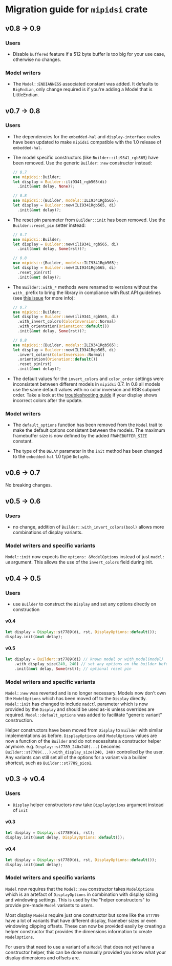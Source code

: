 # Migration guide for `mipidsi` crate

## v0.8 -> 0.9

### Users

* Disable `buffered` feature if a 512 byte buffer is too big for your use case, otherwise no changes.

### Model writers

* The `Model::ENDIANNESS` associated constant was added. It defaults to `BigEndian`, only change required is if you're adding a Model that is LittleEndian.

## v0.7 -> 0.8

### Users

* The dependencies for the `embedded-hal` and `display-interface` crates have been updated to make `mipidsi` compatible with the 1.0 release of `embedded-hal`.

* The model specific constructors (like `Builder::ili9341_rgb565`) have been removed. Use the generic `Builder::new` constructor instead:
  ```rust
  // 0.7
  use mipidsi::Builder;
  let display = Builder::ili9341_rgb565(di)
    .init(&mut delay, None)?;

  // 0.8
  use mipidsi::{Builder, models::ILI9341Rgb565};
  let display = Builder::new(ILI9341Rgb565, di)
    .init(&mut delay)?;
  ```
* The reset pin parameter from `Builder::init` has been removed. Use the `Builder::reset_pin` setter instead:
  ```rust
  // 0.7
  use mipidsi::Builder;
  let display = Builder::new(ili9341_rgb565, di)
    .init(&mut delay, Some(rst))?;

  // 0.8
  use mipidsi::{Builder, models::ILI9341Rgb565};
  let display = Builder::new(ILI9341Rgb565, di)
    .reset_pin(rst)
    .init(&mut delay)?;
  ```

* The `Builder::with_*` methods were renamed to versions without the `with_` prefix to bring the library in compliance with Rust API guidelines (see [this issue](https://github.com/almindor/mipidsi/issues/113) for more info):
  ```rust
  // 0.7
  use mipidsi::Builder;
  let display = Builder::new(ili9341_rgb565, di)
    .with_invert_colors(ColorInversion::Normal)
    .with_orientation(Orienation::default())
    .init(&mut delay, Some(rst))?;

  // 0.8
  use mipidsi::{Builder, models::ILI9341Rgb565};
  let display = Builder::new(ILI9341Rgb565, di)
    .invert_colors(ColorInversion::Normal)
    .orientation(Orienation::default())
    .reset_pin(rst)
    .init(&mut delay)?;
  ```

* The default values for the `invert_colors` and `color_order` settings were inconsistent between different models in `mipidsi` 0.7. In 0.8 all models use the same default values with no color inversion and RGB subpixel order. Take a look at the [troubleshooting guide](https://github.com/almindor/mipidsi/blob/master/docs/TROUBLESHOOTING.md#incorrect-colors) if your display shows incorrect colors after the update.

### Model writers

* The `default_options` function has been removed from the `Model` trait to make the default options consistent between the models. The maximum framebuffer size is now defined by the added `FRAMEBUFFER_SIZE` constant.

* The type of the `DELAY` parameter in the `init` method has been changed to the `embedded-hal` 1.0 type `DelayNs`.

## v0.6 -> 0.7

No breaking changes.

## v0.5 -> 0.6

### Users

* no change, addition of `Builder::with_invert_colors(bool)` allows more combinations of display variants.

### Model writers and specific variants

`Model::init` now expects the `options: &ModelOptions` instead of just `madcl: u8` argument. This allows the use of the `invert_colors` field during init.

## v0.4 -> 0.5

### Users

* use `Builder` to construct the `Display` and set any options directly on construction

#### v0.4

```rust
let display = Display::st7789(di, rst, DisplayOptions::default());
display.init(&mut delay);
```

#### v0.5

```rust
let display = Builder::st7789(di) // known model or with_model(model)
    .with_display_size(240, 240) // set any options on the builder before init
    .init(&mut delay, Some(rst)); // optional reset pin
```

### Model writers and specific variants

`Model::new` was reverted and is no longer necessary. Models now don't own the `ModelOptions` which has been moved off to the `Display` directly. `Model::init` has changed to include `madctl` parameter which is now provided by the `Display` and should be used as-is unless overrides are required.
`Model::default_options` was added to facilitate "generic variant" construction.

Helper constructors have been moved from `Display` to `Builder` with similar implementations as before.
`DisplayOptions` and `ModelOptions` values are now a function of the `Builder` and do not necessitate a constructor helper anymore. e.g. `Display::st7789_240x240(...)` becomes `Builder::st7789(...).with_display_size(240, 240)` controlled by the user.
Any variants can still set all of the options for a variant via a builder shortcut, such as `Builder::st7789_pico1`.

## v0.3 -> v0.4

### Users

* `Display` helper constructors now take `DisplayOptions` argument instead of `init`

#### v0.3

```rust
let display = Display::st7789(di, rst);
display.init(&mut delay, DisplayOptions::default());
```

#### v0.4 

```rust
let display = Display::st7789(di, rst, DisplayOptions::default());
display.init(&mut delay);
```

### Model writers and specific variants

`Model` now requires that the `Model::new` constructor takes `ModelOptions` which is an artefact of `DisplayOptions` in combination with display sizing and windowing settings. This is used by the "helper constructors" to provide pre-made `Model` variants to users.

Most display `Model`s require just one constructor but some like the `ST7789` have a lot of variants that have different display, frameber sizes or even windowing clipping offsets. These can now be provided easily by creating a helper constructor that provides the dimensions information to create `ModelOptions`.

For users that need to use a variant of a `Model` that does not yet have a constructor helper, this can be done manually provided you know what your display dimensions and offsets are.